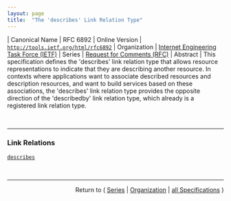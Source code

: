 ```yaml
---
layout: page
title:  "The 'describes' Link Relation Type"
---
```


| Canonical Name | RFC 6892
| Online Version | [`http://tools.ietf.org/html/rfc6892`](http://tools.ietf.org/html/rfc6892)
| Organization | [Internet Engineering Task Force (IETF)](..)
| Series | [Request for Comments (RFC)](.)
| Abstract | This specification defines the 'describes' link relation type that allows resource representations to indicate that they are describing another resource. In contexts where applications want to associate described resources and description resources, and want to build services based on these associations, the 'describes' link relation type provides the opposite direction of the 'describedby' link relation type, which already is a registered link relation type.

<br/>
<hr/>

### Link Relations

[`describes`](/concepts/link-relation/describes "This specification defines the 'describes' link relation type that allows resource representations to indicate that they are describing another resource. In contexts where applications want to associate described resources and description resources, and want to build services based on these associations, the 'describes' link relation type provides the opposite direction of the 'describedby' link relation type, which already is a registered link relation type.")



<br/>
<hr/>

<p style="text-align: right">Return to ( <a href="./">Series</a> | <a href="../">Organization</a> | <a href="../../">all Specifications</a> )</p>